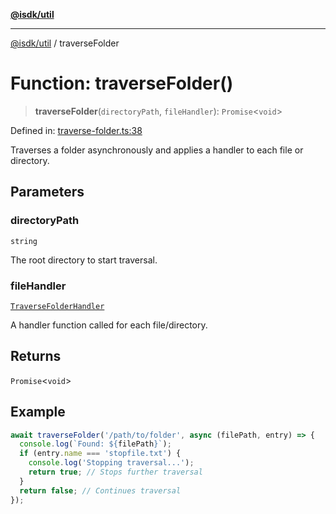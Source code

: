 [**@isdk/util**](../README.md)

***

[@isdk/util](../globals.md) / traverseFolder

# Function: traverseFolder()

> **traverseFolder**(`directoryPath`, `fileHandler`): `Promise`\<`void`\>

Defined in: [traverse-folder.ts:38](https://github.com/isdk/util.js/blob/37cf8e647afe115375188dc281429b45345985c4/src/traverse-folder.ts#L38)

Traverses a folder asynchronously and applies a handler to each file or directory.

## Parameters

### directoryPath

`string`

The root directory to start traversal.

### fileHandler

[`TraverseFolderHandler`](../type-aliases/TraverseFolderHandler.md)

A handler function called for each file/directory.

## Returns

`Promise`\<`void`\>

## Example

```typescript
await traverseFolder('/path/to/folder', async (filePath, entry) => {
  console.log(`Found: ${filePath}`);
  if (entry.name === 'stopfile.txt') {
    console.log('Stopping traversal...');
    return true; // Stops further traversal
  }
  return false; // Continues traversal
});
```
